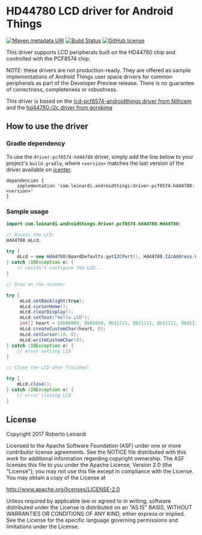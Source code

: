 # HD44780 LCD driver for Android Things

[![Maven metadata URI](https://img.shields.io/maven-metadata/v/http/jcenter.bintray.com/com/leinardi/androidthings/driver-pcf8574-hd44780/maven-metadata.xml.svg?style=plastic)](https://jcenter.bintray.com/com/leinardi/androidthings/driver-pcf8574-hd44780/maven-metadata.xml)
[![Build Status](https://img.shields.io/travis/leinardi/androidthings-drivers/master.svg?style=plastic)](https://travis-ci.org/leinardi/androidthings-drivers)
[![GitHub license](https://img.shields.io/github/license/leinardi/androidthings-drivers.svg?style=plastic)](https://github.com/leinardi/androidthings-drivers/blob/master/LICENSE)

This driver supports LCD peripherals built on the HD44780 chip and controlled with the PCF8574 chip.

NOTE: these drivers are not production-ready. They are offered as sample
implementations of Android Things user space drivers for common peripherals
as part of the Developer Preview release. There is no guarantee
of correctness, completeness or robustness.

This driver is based on the [lcd-pcf8574-androidthings driver from Nilhcem](https://github.com/Nilhcem/lcd-pcf8574-androidthings)
and the [hd44780-i2c driver from gorskima](https://github.com/gorskima/hd44780-i2c) 

## How to use the driver

### Gradle dependency

To use the `driver-pcf8574-hd44780` driver, simply add the line below to your project's `build.gradle`,
where `<version>` matches the last version of the driver available on [jcenter][jcenter].

```
dependencies {
    implementation 'com.leinardi.androidthings:driver-pcf8574-hd44780:<version>'
}
```

### Sample usage

```java
import com.leinardi.androidthings.driver.pcf8574.hd44780.Hd44780;

// Access the LCD:
Hd44780 mLcd;

try {
    mLcd = new Hd44780(BoardDefaults.getI2CPort(), Hd44780.I2cAddress.PCF8574AT, Hd44780.Geometry.LCD_20X4);
} catch (IOException e) {
    // couldn't configure the LCD...
}

// Draw on the screen:

try {
     mLcd.setBacklight(true);
     mLcd.cursorHome();
     mLcd.clearDisplay();
     mLcd.setText("Hello LCD");
     int[] heart = {0b00000, 0b01010, 0b11111, 0b11111, 0b11111, 0b01110, 0b00100, 0b00000};
     mLcd.createCustomChar(heart, 0);
     mLcd.setCursor(10, 0);
     mLcd.writeCustomChar(0);
} catch (IOException e) {
    // error setting LCD
}

// Close the LCD when finished:

try {
    mLcd.close();
} catch (IOException e) {
    // error closing LCD
}
```

## License

Copyright 2017 Roberto Leinardi

Licensed to the Apache Software Foundation (ASF) under one or more contributor
license agreements.  See the NOTICE file distributed with this work for
additional information regarding copyright ownership.  The ASF licenses this
file to you under the Apache License, Version 2.0 (the "License"); you may not
use this file except in compliance with the License.  You may obtain a copy of
the License at

  http://www.apache.org/licenses/LICENSE-2.0

Unless required by applicable law or agreed to in writing, software
distributed under the License is distributed on an "AS IS" BASIS, WITHOUT
WARRANTIES OR CONDITIONS OF ANY KIND, either express or implied.  See the
License for the specific language governing permissions and limitations under
the License.

[jcenter]: https://bintray.com/leinardi/androidthings/driver-pcf8574-hd44780/_latestVersion

